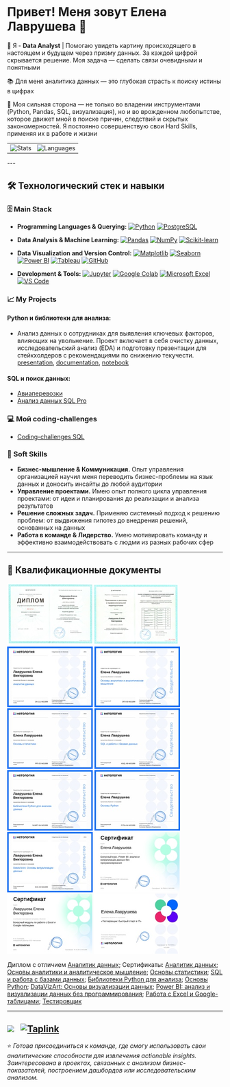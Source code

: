 # Привет! Меня зовут Елена Лаврушева 👋

🏢 Я - **Data Analyst** | Помогаю увидеть картину происходящего в настоящем и будущем через призму данных. За каждой цифрой скрывается решение. Моя задача — сделать связи очевидными и понятными

📚 Для меня аналитика данных — это глубокая страсть к поиску истины в цифрах

💪 Моя сильная сторона — не только во владении инструментами (Python, Pandas, SQL, визуализация), но и во врожденном любопытстве, которое движет мной в поиске причин, следствий и скрытых закономерностей. Я постоянно совершенствую свои Hard Skills, применяя их в работе и жизни

<table>
  <tr>
    <td>
      <img src="https://github-readme-stats.vercel.app/api?username=Elen-Lavr&show_icons=true&theme=default&hide=prs,issues" alt="Stats" width="400"/>
    </td>
    <td>
      <img src="https://github-readme-stats.vercel.app/api/top-langs/?username=Elen-Lavr&layout=compact" alt="Languages" width="300"/>
    </td>
  </tr>
</table>
---

## 🛠️ Технологический стек и навыки

### 🗄️ Main Stack
- **Programming Languages & Querying:**
[![Python](https://img.shields.io/badge/Python-3776AB?style=for-the-badge&logo=python&logoColor=white)](#Python-и-библиотеки-для-анализа)
[![PostgreSQL](https://img.shields.io/badge/PostgreSQL-4169E1?style=for-the-badge&logo=postgresql&logoColor=white)](#sql-и-поиск-данных)

- **Data Analysis & Machine Learning:**
[![Pandas](https://img.shields.io/badge/Pandas-150458?style=for-the-badge&logo=pandas&logoColor=white)]()
[![NumPy](https://img.shields.io/badge/NumPy-013243?style=for-the-badge&logo=numpy&logoColor=white)]()
[![Scikit-learn](https://img.shields.io/badge/Scikit--learn-F7931E?style=for-the-badge&logo=scikit-learn&logoColor=white)]()

- **Data Visualization and Version Control:**
[![Matplotlib](https://img.shields.io/badge/Matplotlib-11557C?style=for-the-badge&logo=python&logoColor=white)]()
[![Seaborn](https://img.shields.io/badge/Seaborn-4BB1B1?style=for-the-badge)]()
[![Power BI](https://img.shields.io/badge/Power_BI-F2C811?style=for-the-badge&logo=powerbi&logoColor=black)]()
[![Tableau](https://img.shields.io/badge/DataLens-E97627?style=for-the-badge&logo=tableau&logoColor=white)]()
[![GitHub](https://img.shields.io/badge/GitHub-181717?style=for-the-badge&logo=github&logoColor=white)]()

- **Development & Tools:**
[![Jupyter](https://img.shields.io/badge/Jupyter-F37626?style=for-the-badge&logo=jupyter&logoColor=white)]()
[![Google Colab](https://img.shields.io/badge/Google_Colab-F9AB00?style=for-the-badge&logo=googlecolab&logoColor=white)]()
[![Microsoft Excel](https://img.shields.io/badge/Microsoft_Excel-217346?style=for-the-badge&logo=microsoftexcel&logoColor=white)]()
[![VS Code](https://img.shields.io/badge/VS_Code-007ACC?style=for-the-badge&logo=visual-studio-code&logoColor=white)]()


### 📈 My Projects
#### Python и библиотеки для анализа:
  -  Анализ данных о сотрудниках для выявления ключевых факторов, влияющих на увольнение. Проект включает в себя очистку данных, исследовательский анализ (EDA) и подготовку презентации для стейкхолдеров с рекомендациями по снижению текучести. 
[presentation](https://docs.google.com/presentation/d/1T62pE2gxabrzqUdDwJtrXIX00CGbjE3W-6_ucWyvaAw/edit?usp=drive_link),
[documentation](https://docs.google.com/document/d/1nRBsEwDocHEfVZivZRKNHM0efwtv2Zam/edit?usp=drive_link&ouid=115475321101961781777&rtpof=true&sd=true),
[notebook](https://colab.research.google.com/drive/1YcXaNxrBdmPzy8ZANEDmNNY0ZCgDsBiS?usp=drive_link)
#### SQL и поиск данных:
  - [Авиаперевозки](https://github.com/Elen-Lavr/Elen-Lavr-Aviation-Transportation-SQL-Analytics)
  - [Анализ данных SQL Pro](https://github.com/Elen-Lavr/Data-Analysis-SQL-Pro)

### 💻 Мой coding-challenges
  - [Coding-challenges SQL](https://github.com/Elen-Lavr/my-coding-challenges-SQL)

### 🧠 Soft Skills
- **Бизнес-мышление & Коммуникация.** Опыт управления организацией научил меня переводить бизнес-проблемы на язык данных и доносить инсайты до любой аудитории
- **Управление проектами.** Имею опыт полного цикла управления проектами: от идеи и планирования до реализации и анализа результатов
- **Решение сложных задач.** Применяю системный подход к решению проблем: от выдвижения гипотез до внедрения решений, основанных на данных
- **Работа в команде & Лидерство.** Умею мотивировать команду и эффективно взаимодействовать с людми из разных рабочих сфер

---
##  💼 Квалификационные документы
[![Диплом с отличием](education/Diploma_with_honors_01.jpg)](education/Diploma_with_honors.jpg)
[![Аналитик данных](education/images/Data_Analyst_page-01.jpg)](education/images/Data_Analyst_page.jpg)
[![Основы аналитики и аналитическое мышление](education/images/Fundamentals_of_Analytics_and_Analytical_Thinking_page-01.jpg)](education/images/Fundamentals_of_Analytics_and_Analytical_Thinking_page.jpg)
[![Основы статистики](education/images/Fundamentals_of_Statistics-01.jpg)](education/images/Fundamentals_of_Statistics.jpg)
[![SQL и работа с базами данных](education/images/SQL_and_working_with_databases-01.jpg)](education/images/SQL_and_working_with_databases-01.jpg)
[![Библиотеки Python для анализа](education/images/Python_Libraries_for_Data_Analysis-01.jpg)](education/images/Python_Libraries_for_Data_Analysis.jpg)
[![Основы Python](education/images/Python_Basics-01.jpg)](education/images/Python_Basics.jpg)
[![DataVizArt: Основы визуализации данных](education/images/DataVizArt_Data_Visualization_Basics_page-01.jpg)](education/images/DataVizArt_Data_Visualization_Basics_page.jpg)
[![Power BI: анализ и визуализации данных без программирования](education/images/Power-BI-Data_Analysis_and_Visualization_Without_Programming-01.jpg)](education/images/Power-BI-Data_Analysis_and_Visualization_Without_Programming.jpg)
[![Работа с Excel и Google-таблицами](education/images/Working_with_Excel_and_Google_Sheets-01.jpg)](education/images/Working_with_Excel_and_Google_Sheets.jpg)
[![Тестировщик](education/images/Tester-01.jpg)](education/images/Tester.jpg)

Диплом с отличием [Аналитик данных](./education/Diploma_with_honors.jpg);
Сертификаты: [Аналитик данных](./education/Data_Analyst.pdf);
[Основы аналитики и аналитическое мышление](./education/Fundamentals_of_Analytics_and_Analytical_Thinking.pdf);
[Основы статистики](./education/Fundamentals_of_Statistics.pdf);
[SQL и работа с базами данных](./education/SQL_and_working_with_databases.pdf);
[Библиотеки Python для анализа](./education/Python_Libraries_for_Data_Analysis.pdf);
[Основы Python](./education/Python_Basics.pdf);
[DataVizArt: Основы визуализации данных](./education/DataVizArt_Data_Visualization_Basics.pdf);
[Power BI: анализ и визуализации данных без программирования](./education/Power-BI-Data_Analysis_and_Visualization_Without_Programming.pdf);
[Работа с Excel и Google-таблицами](./education/Working_with_Excel_and_Google_Sheets.pdf);
[Тестировщик](./education/Tester.pdf)

---
<img src="https://media.giphy.com/media/hvRJCLFzcasrR4ia7z/giphy.gif" width="28"> &nbsp; [![Taplink](https://img.shields.io/badge/Давайте_работать_вместе!-Taplink-FF69B4?style=for-the-badge&logo=linktree)](https://lawlena.taplink.ws)
---

⭐ *Готова присоединиться к команде, где смогу использовать свои аналитические способности для извлечения actionable insights. Заинтересована в проектах, связанных с анализом бизнес-показателей, построением дашбордов или исследовательским анализом.*
